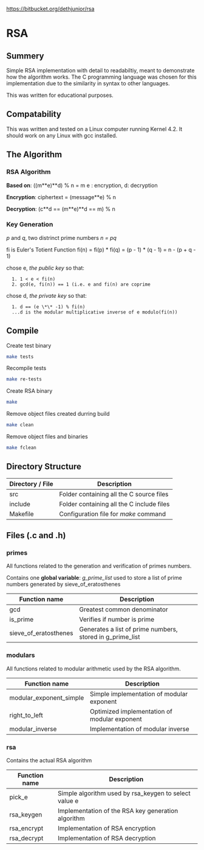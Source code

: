 https://bitbucket.org/dethjunior/rsa

# RSA

## Summery
Simple RSA implementation with detail to readabiltiy, meant to demonstrate
how the algorithm works. The C programming language was chosen for this implementation
due to the similarity in syntax to other languages.

This was written for educational purposes.

## Compatability
This was written and tested on a Linux computer running Kernel 4.2.
It should work on any Linux with gcc installed.

## The Algorithm
### RSA Algorithm
**Based on**: ((m\*\*e)\*\*d) % n = m
e : encryption, d: decryption

**Encryption**: ciphertext = (message\*\*e) % n

**Decryption**: (c**d == (m\*\*e)\*\*d == m)  % n

### Key Generation
*p* and *q*, two distrinct prime numbers
*n = pq*

fi is Euler's Totient Function
fi(n) = fi(p) \* fi(q) = (p - 1) \* (q - 1) = n - (p + q - 1)

chose e, *the public key* so that:

      1. 1 < e < fi(n)
      2. gcd(e, fi(n)) == 1 (i.e. e and fi(n) are coprime

chose d, *the private key* so that:

      1. d == (e \*\* -1) % fi(n)
      ...d is the modular multiplicative inverse of e modulo(fi(n))

## Compile
Create test binary
```bash
make tests
```

Recompile tests
```bash
make re-tests
```

Create RSA binary
```bash
make
```

Remove object files created durring build
```bash
make clean
```

Remove object files and binaries
```bash
make fclean
```

## Directory Structure

| Directory / File	| Description					|
| -------------		| -----------					|
| src			| Folder containing all the C source files	|
| include		| Folder containing all the C include files	|
| Makefile		| Configuration file for *make* command		|

## Files (.c and .h)
### primes
All functions related to the generation and verification of primes numbers.

Contains one **global variable**: *g_prime_list* used to store a list of prime numbers
generated by sieve_of_eratosthenes

| Function name	      	 | Description							|
| -------------		 | -----------							|
| gcd			 | Greatest common denominator					|
| is_prime		 | Verifies if number is prime					|
| sieve_of_eratosthenes	 | Generates a list of prime numbers, stored in g_prime_list	|

### modulars
All functions related to modular arithmetic used by the RSA algorithm.

| Function name		 	 | Description					|
| -------------		 	 | -----------					|
| modular_exponent_simple	 | Simple implementation of modular exponent	|
| right_to_left			 | Optimized implementation of modular exponent	|
| modular_inverse		 | Implementation of modular inverse   		|

### rsa
Contains the actual RSA algorithm

| Function name			| Description						|
| -------------			| -----------						|
| pick_e			| Simple algorithm used by rsa_keygen to select value e	|
| rsa_keygen			| Implementation of the RSA key generation  algorithm	|
| rsa_encrypt			| Implementation of RSA encryption			|
| rsa_decrypt			| Implementation of RSA decryption			|
